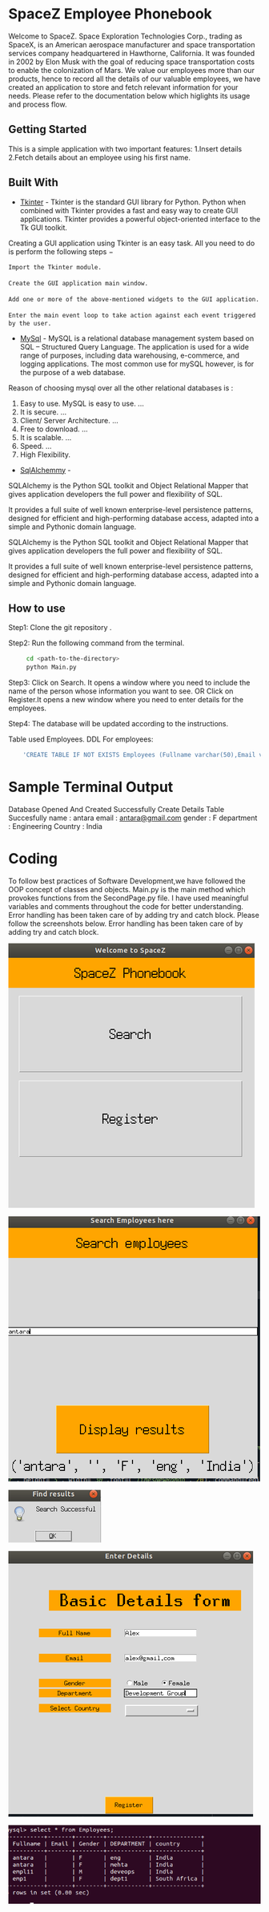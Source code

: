 # SpaceZ Employee Phonebook
Welcome to SpaceZ.
Space Exploration Technologies Corp., trading as SpaceX, is an American aerospace manufacturer and space transportation services company headquartered in Hawthorne, California. It was founded in 2002 by Elon Musk with the goal of reducing space transportation costs to enable the colonization of Mars. 
We value our employees more than our products, hence to record all the details of our valuable employees, we have created an application to store and fetch relevant information for your needs.
Please refer to the documentation below which higlights its usage and process flow.
## Getting Started

This is a simple application with two important features: 1.Insert details 2.Fetch details about an employee using his first name.

## Built With

* [Tkinter](https://docs.python.org/3/library/tk.html) - Tkinter is the standard GUI library for Python. 
Python when combined with Tkinter provides a fast and easy way to create GUI applications. Tkinter provides a powerful object-oriented interface to the Tk GUI toolkit.

Creating a GUI application using Tkinter is an easy task. All you need to do is perform the following steps −

    Import the Tkinter module.

    Create the GUI application main window.

    Add one or more of the above-mentioned widgets to the GUI application.

    Enter the main event loop to take action against each event triggered by the user.

* [MySql](https://www.mysql.com/) - 
MySQL is a relational database management system based on SQL – Structured Query Language.
The application is used for a wide range of purposes, including data warehousing, e-commerce,
and logging applications. The most common use for mySQL however, is for the purpose of a web database.

Reason of choosing mysql over all the other relational databases is :
1. Easy to use. MySQL is easy to use. ...
2. It is secure. ...
3. Client/ Server Architecture. ...
4. Free to download. ...
5. It is scalable. ...
6. Speed. ...
7. High Flexibility. 

* [SqlAlchemmy](https://www.sqlalchemy.org/) -

SQLAlchemy is the Python SQL toolkit and Object Relational Mapper that gives application developers the full power and flexibility of SQL.

It provides a full suite of well known enterprise-level persistence patterns, designed for efficient and high-performing database access, adapted into a simple and Pythonic domain language.

SQLAlchemy is the Python SQL toolkit and Object Relational Mapper that gives application developers the full power and flexibility of SQL.

It provides a full suite of well known enterprise-level persistence patterns, designed for efficient and high-performing database access, adapted into a simple and Pythonic domain language.

## How to use
Step1: Clone the git repository .

Step2: Run the following command from the terminal.
```bash
     cd <path-to-the-directory>
     python Main.py
```

Step3: Click on Search. It opens a window where you need to include the name of the person whose information you want to see.
      OR
      Click on Register.It opens a new window where you need to enter details for the employees.
      
Step4: The database will be updated according to the instructions.

Table used Employees.
DDL For employees:
```bash
    'CREATE TABLE IF NOT EXISTS Employees (Fullname varchar(50),Email varchar(50),Gender varchar(2),Department varchar(50),country varchar(50))')
```
#  Sample Terminal Output
Database Opened And Created Successfully
Create Details Table Succesfully
name :  antara  email :  antara@gmail.com  gender :  F  department :  Engineering  Country :  India

#  Coding

To follow best practices of Software Development,we have followed the OOP concept of classes and objects.
Main.py is the main method which provokes functions from the SecondPage.py file.
I have used meaningful variables and comments throughout the code for better understanding.
Error handling has been taken care of by adding try and catch block.
Please follow the screenshots below.
Error handling has been taken care of by adding try and catch block.

![Front Screen](Shot1.png)

![Search Screen](Shot2.png)

![Search Successful](Shot3.png)

![Register Screen](Shot4.png)

![Database Image](Data.png)
